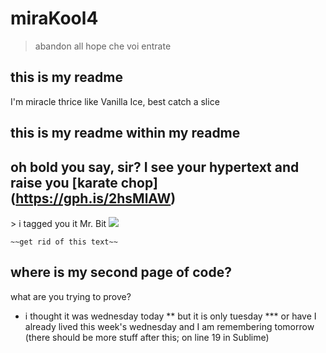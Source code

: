 # miraKool4
> abandon
> all hope
> che voi entrate

## this is my readme
I'm miracle thrice like Vanilla Ice, best catch a slice
## this is my readme within my readme
## oh bold you say, sir? I see your hypertext and raise you [karate chop] (https://gph.is/2hsMlAW)
<helpmefillin></thebubbles>> i tagged you it Mr. Bit
<img src="https://media.giphy.com/media/1xncBaM1fX3Yj12hOk/giphy.gif">
		
	~~get rid of this text~~
## where is my second page of code?
what are you trying to prove? 

* i thought it was wednesday today
** but it is only tuesday
*** or have I already lived this week's wednesday and I am remembering tomorrow (there should be more stuff after this; on line 19 in Sublime)

